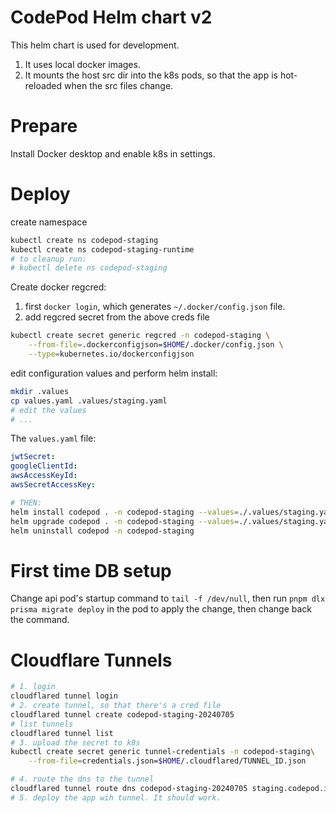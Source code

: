 # CodePod Helm chart v2

This helm chart is used for development.

1. It uses local docker images.
2. It mounts the host src dir into the k8s pods, so that the app is hot-reloaded
   when the src files change.

# Prepare

Install Docker desktop and enable k8s in settings.

# Deploy

create namespace

```sh
kubectl create ns codepod-staging
kubectl create ns codepod-staging-runtime
# to cleanup run:
# kubectl delete ns codepod-staging
```

Create docker regcred:

1. first `docker login`, which generates `~/.docker/config.json` file.
2. add regcred secret from the above creds file

```sh
kubectl create secret generic regcred -n codepod-staging \
    --from-file=.dockerconfigjson=$HOME/.docker/config.json \
    --type=kubernetes.io/dockerconfigjson
```

edit configuration values and perform helm install:

```sh
mkdir .values
cp values.yaml .values/staging.yaml
# edit the values
# ...
```

The `values.yaml` file:

```yaml
jwtSecret:
googleClientId:
awsAccessKeyId:
awsSecretAccessKey:
```

```sh
# THEN:
helm install codepod . -n codepod-staging --values=./.values/staging.yaml
helm upgrade codepod . -n codepod-staging --values=./.values/staging.yaml
helm uninstall codepod -n codepod-staging
```

# First time DB setup

Change api pod's startup command to `tail -f /dev/null`, then run `pnpm dlx prisma migrate deploy` in the pod to apply the change, then change back the command.

# Cloudflare Tunnels

```sh
# 1. login
cloudflared tunnel login
# 2. create tunnel, so that there's a cred file
cloudflared tunnel create codepod-staging-20240705
# list tunnels
cloudflared tunnel list
# 3. upload the secret to k8s
kubectl create secret generic tunnel-credentials -n codepod-staging\
    --from-file=credentials.json=$HOME/.cloudflared/TUNNEL_ID.json

# 4. route the dns to the tunnel
cloudflared tunnel route dns codepod-staging-20240705 staging.codepod.io
# 5. deploy the app wih tunnel. It should work.
```

